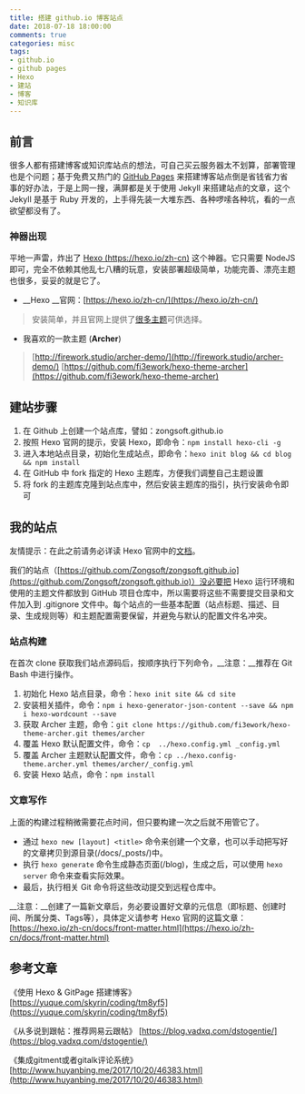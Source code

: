 ```yaml
---
title: 搭建 github.io 博客站点
date: 2018-07-18 18:00:00
comments: true
categories: misc
tags:
- github.io
- github pages
- Hexo
- 建站
- 博客
- 知识库
---
```



## 前言
很多人都有搭建博客或知识库站点的想法，可自己买云服务器太不划算，部署管理也是个问题；基于免费又热门的 [GitHub Pages](https://pages.github.com/) 来搭建博客站点倒是省钱省力省事的好办法，于是上网一搜，满屏都是关于使用 Jekyll 来搭建站点的文章，这个 Jekyll 是基于 Ruby 开发的，上手得先装一大堆东西、各种啰嗦各种坑，看的一点欲望都没有了。

### 神器出现
平地一声雷，炸出了 [Hexo (https://hexo.io/zh-cn)](https://hexo.io/zh-cn/) 这个神器。它只需要 NodeJS 即可，完全不依赖其他乱七八糟的玩意，安装部署超级简单，功能完善、漂亮主题也很多，妥妥的就是它了。

* __Hexo __官网：[https://hexo.io/zh-cn/](https://hexo.io/zh-cn/)
> 安装简单，并且官网上提供了[很多主题](https://hexo.io/themes/)可供选择。

* 我喜欢的一款主题 (__Archer__)
> [http://firework.studio/archer-demo/](http://firework.studio/archer-demo/)
> [https://github.com/fi3ework/hexo-theme-archer](https://github.com/fi3ework/hexo-theme-archer)


## 建站步骤
1. 在 Github 上创建一个站点库，譬如：zongsoft.github.io
2. 按照 Hexo 官网的提示，安装 Hexo，即命令：`npm install hexo-cli -g` 
3. 进入本地站点目录，初始化生成站点，即命令：`hexo init blog && cd blog && npm install` 
4. 在 GitHub 中 fork 指定的 Hexo 主题库，方便我们调整自己主题设置
5. 将 fork 的主题库克隆到站点库中，然后安装主题库的指引，执行安装命令即可

## 我的站点
友情提示：在此之前请务必详读 Hexo 官网中的[文档](https://hexo.io/zh-cn/docs/index.html)。

我们的站点（[https://github.com/Zongsoft/zongsoft.github.io](https://github.com/Zongsoft/zongsoft.github.io)）没必要把 Hexo 运行环境和使用的主题文件都放到 GitHub 项目仓库中，所以需要将这些不需要提交目录和文件加入到 .gitignore 文件中。每个站点的一些基本配置（站点标题、描述、目录、生成规则等）和主题配置需要保留，并避免与默认的配置文件名冲突。

### 站点构建
在首次 clone 获取我们站点源码后，按顺序执行下列命令，__注意：__推荐在 Git Bash 中进行操作。

1. 初始化 Hexo 站点目录，命令：`hexo init site && cd site` 
2. 安装相关插件，命令：`npm i hexo-generator-json-content --save && npm i hexo-wordcount --save` 
3. 获取 Archer 主题，命令：`git clone https://github.com/fi3ework/hexo-theme-archer.git themes/archer` 
4. 覆盖 Hexo 默认配置文件，命令：`cp  ../hexo.config.yml _config.yml` 
5. 覆盖 Archer 主题默认配置文件，命令：`cp ../hexo.config-theme.archer.yml themes/archer/_config.yml`
6. 安装 Hexo 站点，命令：`npm install` 

### 文章写作
上面的构建过程稍微需要花点时间，但只要构建一次之后就不用管它了。

* 通过 `hexo new [layout] <title>` 命令来创建一个文章，也可以手动把写好的文章拷贝到源目录(/docs/\_posts/)中。
* 执行 `hexo generate` 命令生成静态页面(/blog)，生成之后，可以使用 `hexo server` 命令来查看实际效果。
* 最后，执行相关 Git 命令将这些改动提交到远程仓库中。

__注意：__创建了一篇新文章后，务必要设置好文章的元信息（即标题、创建时间、所属分类、Tags等），具体定义请参考 Hexo 官网的这篇文章：[https://hexo.io/zh-cn/docs/front-matter.html](https://hexo.io/zh-cn/docs/front-matter.html)


## 参考文章
《使用 Hexo & GitPage 搭建博客》
[https://yuque.com/skyrin/coding/tm8yf5](https://yuque.com/skyrin/coding/tm8yf5)

《从多说到跟帖：推荐网易云跟帖》
[https://blog.vadxq.com/dstogentie/](https://blog.vadxq.com/dstogentie/)

《集成gitment或者gitalk评论系统》
[http://www.huyanbing.me/2017/10/20/46383.html](http://www.huyanbing.me/2017/10/20/46383.html)
